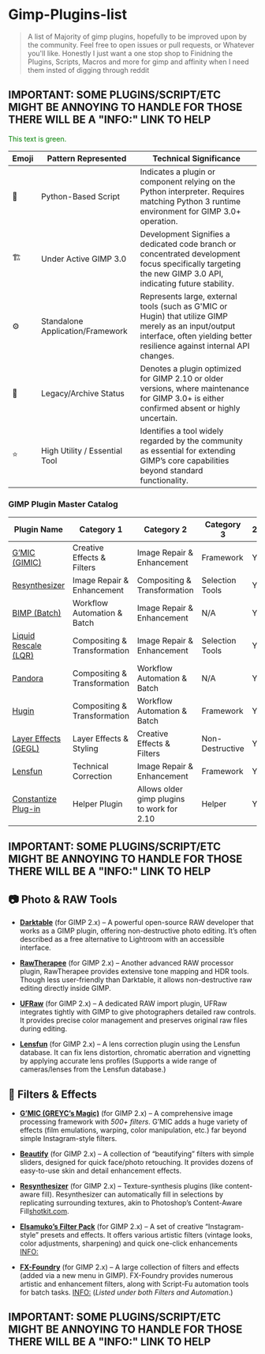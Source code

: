 # Gimp-Plugins-list

>A list of Majority of gimp plugins, hopefully to be improved upon by the community. Feel free to open issues or pull requests, or Whatever you'll like. Honestly I just want a one stop shop to Finidning the Plugins, Scripts, Macros and more for gimp and affinity when I need them insted of digging through reddit

## IMPORTANT: SOME PLUGINS/SCRIPT/ETC MIGHT BE ANNOYING TO HANDLE FOR THOSE THERE WILL BE A "INFO:" LINK TO HELP
<font color="green">This text is green.</font>

Emoji |	Pattern Represented |	Technical Significance
|---|---|---|
🐍	| Python-Based Script	| Indicates a plugin or component relying on the Python interpreter. Requires matching Python 3 runtime environment for GIMP 3.0+ operation.
🏗️	| Under Active GIMP 3.0 | Development	Signifies a dedicated code branch or concentrated development focus specifically targeting the new GIMP 3.0 API, indicating future stability.
⚙️	| Standalone Application/Framework | Represents large, external tools (such as G'MIC or Hugin) that utilize GIMP merely as an input/output interface, often yielding better resilience against internal API changes.
💾	| Legacy/Archive Status	| Denotes a plugin optimized for GIMP 2.10 or older versions, where maintenance for GIMP 3.0+ is either confirmed absent or highly uncertain.
⭐	| High Utility / Essential Tool |	Identifies a tool widely regarded by the community as essential for extending GIMP’s core capabilities beyond standard functionality.

### GIMP Plugin Master Catalog
Plugin Name | Category 1 | Category 2 | Category 3 | 2.10 | 2.99+ | 3.0+ | Legend |
|---|---|---|---|---|---|---|---|
[G’MIC (GIMIC)](https://gmic.eu/download.html) | Creative Effects & Filters | Image Repair & Enhancement | Framework | Yes | Yes | Yes | ⚙️ ⭐ |
[Resynthesizer](https://github.com/bootchk/resynthesizer/tree/resynthesizer3) | Image Repair & Enhancement | Compositing & Transformation | Selection Tools | Yes | Yes | Yes | 🐍 🏗️ ⭐ |
[BIMP (Batch)](https://github.com/alessandrofrancesconi/gimp-plugin-bimp) | Workflow Automation & Batch | Image Repair & Enhancement | N/A | Yes | N/A |? | 🐍 |
[Liquid Rescale (LQR)](https://github.com/carlobaldassi/gimp-lqr-plugin) | Compositing & Transformation | Image Repair & Enhancement | Selection Tools | Yes | N/A | N/A | 💾 |
[Pandora](https://shallowsky.com/software/pandora/) | Compositing & Transformation | Workflow Automation & Batch | N/A | Yes | N/A | Yes | 🐍 🏗️ |
[Hugin](https://www.hugin.com/download-links/) | Compositing & Transformation | Workflow Automation & Batch | Framework | Yes | N/A | N/A | ⚙️ |
[Layer Effects (GEGL)](https://github.com/LinuxBeaver/Gimp_Layer_Effects_Text_Styler_Plugin_GEGL_Effects/releases/) | Layer Effects & Styling | Creative Effects & Filters | Non-Destructive | Yes | Yes | Yes | 🏗️ |
[Lensfun](https://lensfun.github.io/usage/) | Technical Correction | Image Repair & Enhancement | Framework | Yes | N/A | N/A | ⚙️ |
[Constantize Plug-in](https://gimpchat.com/viewtopic.php?f=9&t=16827&p=254816) | Helper Plugin | Allows older gimp plugins to work for 2.10 | Helper| Yes | Yes | N/A | ⚙️ |


## IMPORTANT: SOME PLUGINS/SCRIPT/ETC MIGHT BE ANNOYING TO HANDLE FOR THOSE THERE WILL BE A "INFO:" LINK TO HELP


## 📷 Photo & RAW Tools

- [**Darktable**](https://www.darktable.org/) (for GIMP 2.x) – A powerful open-source RAW developer that works as a GIMP plugin, offering non-destructive photo editing. It’s often described as a free alternative to Lightroom with an accessible interface.
    
- [**RawTherapee**](https://rawtherapee.com/) (for GIMP 2.x) – Another advanced RAW processor plugin, RawTherapee provides extensive tone mapping and HDR tools. Though less user-friendly than Darktable, it allows non-destructive raw editing directly inside GIMP.
    
- [**UFRaw**](https://rawtherapee.com/) (for GIMP 2.x) – A dedicated RAW import plugin, UFRaw integrates tightly with GIMP to give photographers detailed raw controls. It provides precise color management and preserves original raw files during editing.
    
- [**Lensfun**]([Lensfun](https://lensfun.github.io/usage/)) (for GIMP 2.x) – A lens correction plugin using the Lensfun database. It can fix lens distortion, chromatic aberration and vignetting by applying accurate lens profiles (Supports a wide range of cameras/lenses from the Lensfun database.)
    

## 🎨 Filters & Effects

- [**G’MIC (GREYC’s Magic)**]() (for GIMP 2.x) – A comprehensive image processing framework with _500+ filters_. G’MIC adds a huge variety of effects (film emulations, warping, color manipulation, etc.) far beyond simple Instagram-style filters.
    
- [**Beautify**](https://github.com/hejiann/beautify/wiki) (for GIMP 2.x) – A collection of “beautifying” filters with simple sliders, designed for quick face/photo retouching. It provides dozens of easy-to-use skin and detail enhancement effects.
    
- [**Resynthesizer**](https://github.com/bootchk/resynthesizer/tree/resynthesizer3) (for GIMP 2.x) – Texture-synthesis plugins (like content-aware fill). Resynthesizer can automatically fill in selections by replicating surrounding textures, akin to Photoshop’s Content-Aware Fill[shotkit.com](https://shotkit.com/gimp-plugins/#:~:text=If%20you%E2%80%99ve%20ever%20been%20jealous,selection%20from%20what%20surrounds%20it).
    
- [**Elsamuko’s Filter Pack**](https://github.com/elsamuko/gimp-elsamuko) (for GIMP 2.x) – A set of creative “Instagram-style” presets and effects. It offers various artistic filters (vintage looks, color adjustments, sharpening) and quick one-click enhancements [INFO:](https://gimpchat.com/viewtopic.php?f=8&t=17919)
    
- [**FX-Foundry**](https://sourceforge.net/projects/gimpfx-foundry/) (for GIMP 2.x) – A large collection of filters and effects (added via a new menu in GIMP). FX-Foundry provides numerous artistic and enhancement filters, along with Script-Fu automation tools for batch tasks. [INFO:](https://gimpchat.com/viewtopic.php?f=9&t=17205&start=0) (_Listed under both Filters and Automation_.) 










## IMPORTANT: SOME PLUGINS/SCRIPT/ETC MIGHT BE ANNOYING TO HANDLE FOR THOSE THERE WILL BE A "INFO:" LINK TO HELP
